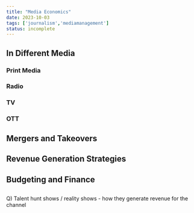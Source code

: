 ```yaml
---
title: "Media Economics"
date: 2023-10-03
tags: ['journalism','mediamanagement']
status: incomplete
---
```


##

## In Different Media
### Print Media
### Radio
### TV
### OTT

## Mergers and Takeovers

## Revenue Generation Strategies

## Budgeting and Finance


##
Q) Talent hunt shows / reality shows - how they generate revenue for the channel 
